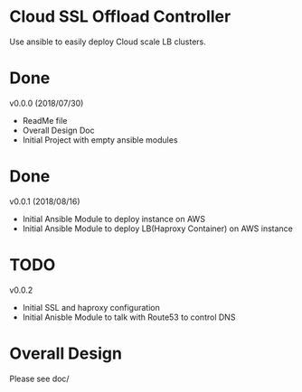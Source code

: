 # Cloud SSL Offload Controller
Use ansible to easily deploy Cloud scale LB clusters.

# Done
v0.0.0 (2018/07/30)
* ReadMe file
* Overall Design Doc
* Initial Project with empty ansible modules

# Done
v0.0.1 (2018/08/16)
* Initial Ansible Module to deploy instance on AWS
* Initial Ansible Module to deploy LB(Haproxy Container) on AWS instance

# TODO
v0.0.2
* Initial SSL and haproxy configuration
* Initial Anisble Module to talk with Route53 to control DNS


# Overall Design
Please see doc/

